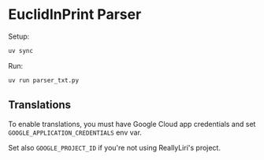 # EuclidInPrint Parser

Setup:

```bash
uv sync
```

Run:

```bash
uv run parser_txt.py
```

## Translations

To enable translations, you must have Google Cloud app credentials and set `GOOGLE_APPLICATION_CREDENTIALS` env var.

Set also `GOOGLE_PROJECT_ID` if you're not using ReallyLiri's project.
